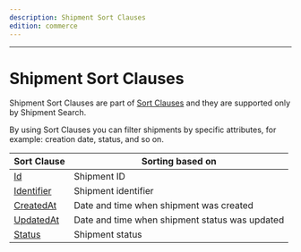 ```yaml
---
description: Shipment Sort Clauses
edition: commerce
---
```


---

# Shipment Sort Clauses

Shipment Sort Clauses are part of [Sort Clauses](sort_clause_reference.md) and they are supported only by Shipment Search.

By using Sort Clauses you can filter shipments by specific attributes, for example: creation date, status, and so on.

| Sort Clause | Sorting based on |
|-----|-----|
|[Id](shipment_id_sort_clause.md)|Shipment ID|
|[Identifier](shipment_identifier_sort_clause.md)|Shipment identifier|
|[CreatedAt](shipment_createdat_sort_clause.md)|Date and time when shipment was created|
|[UpdatedAt](shipment_updatedat_sort_clause.md)|Date and time when shipment status was updated|
|[Status](shipment_status_sort_clause.md)|Shipment status|
